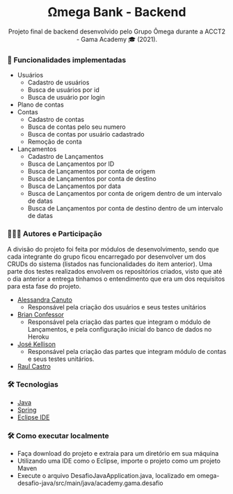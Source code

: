 <h1 align="center">
    Ωmega Bank - Backend
</h1>

<p align="center">Projeto final de backend desenvolvido pelo Grupo Ômega durante a ACCT2 - Gama Academy 🎓 (2021). <br/></p>

### 🚀 Funcionalidades implementadas

- Usuários
	- Cadastro de usuários
	- Busca de usuários por id
	- Busca de usuário por login
- Plano de contas
- Contas
	- Cadastro de contas
	- Busca de contas pelo seu numero
	- Busca de contas por usuário cadastrado
	- Remoção de conta
- Lançamentos
	- Cadastro de Lançamentos
	- Busca de Lançamentos por ID
	- Busca de Lançamentos por conta de origem
	- Busca de Lançamentos por conta de destino
	- Busca de Lançamentos por data
	- Busca de Lançamentos por conta de origem dentro de um intervalo de datas
	- Busca de Lançamentos por conta de destino dentro de um intervalo de datas

### 🧑‍🤝‍🧑 Autores e Participação

A divisão do projeto foi feita por módulos de desenvolvimento, sendo que cada integrante do grupo ficou encarregado por desenvolver um dos CRUDs do sistema (listados nas funcionalidades do item anterior). Uma parte dos testes realizados envolvem os repositórios criados, visto que até o dia anterior a entrega tínhamos o entendimento que era um dos requisitos para esta fase do projeto.

- <a href="https://github.com/alecanutto" title="GitHub">Alessandra Canuto</a>
	- Responsável pela criação dos usuários e seus testes unitários
- <a href="https://github.com/bconfessor" title="GitHub">Brian Confessor</a>
	- Responsável pela criação das partes que integram o módulo de Lançamentos, e pela configuração inicial do banco de dados no Heroku
- <a href="https://github.com/kellisonjk" title="GitHub">José Kellison</a> 
	- Responsável pela criação das partes que integram módulo de contas e seus testes unitários.
- <a href="https://github.com/raulc27" title="GitHub">Raul Castro</a>

### 🛠 Tecnologias

-   [Java](https://developer.mozilla.org/en-US/docs/Glossary/Java)
-   [Spring](https://spring.io/)
-   [Eclipse IDE](https://www.eclipse.org/)

### 🛠 Como executar localmente

-   Faça download do projeto e extraia para um diretório em sua máquina
-   Utilizando uma IDE como o Eclipse, importe o projeto como um projeto Maven
-   Execute o arquivo DesafioJavaApplication.java, localizado em omega-desafio-java/src/main/java/academy.gama.desafio

